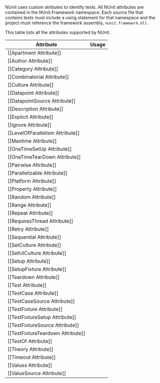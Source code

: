 NUnit uses custom atributes to identify tests. All NUnit attributes are contained in the NUnit.Framework namespace. Each source file that contains tests must include a using statement for that namespace and the project must reference the framework assembly, `nunit.framework.dll`.

This table lists all the attributes supported by NUnit. 

|   Attribute                       |    Usage    |
|-----------------------------------|-------------|
| [[Apartment Attribute]]           ||
| [[Author Attribute]]              ||
| [[Category Attribute]]            ||
| [[Combinatorial Attribute]]       ||
| [[Culture Attribute]]             ||
| [[Datapoint Attribute]]           ||
| [[DatapointSource Attribute]]     ||
| [[Description Attribute]]         ||
| [[Explicit Attribute]]            ||
| [[Ignore Attribute]]              ||
| [[LevelOfParallelism Attribute]]  ||
| [[Maxtime Attribute]]             ||
| [[OneTimeSetUp Attribute]]        ||
| [[OneTimeTearDown Attribute]]     ||
| [[Pairwise Attribute]]            ||
| [[Parallelizable Attribute]]      ||
| [[Platform Attribute]]            ||
| [[Property Attribute]]            ||
| [[Random Attribute]]              ||
| [[Range Attribute]]               ||
| [[Repeat Attribute]]              ||
| [[RequiresThread Attribute]]      ||
| [[Retry Attribute]]               ||
| [[Sequential Attribute]]          ||
| [[SetCulture Attribute]]          ||
| [[SetUICulture Attribute]]        ||
| [[Setup Attribute]]               ||
| [[SetupFixture Attribute]]        ||
| [[Teardown Attribute]]            ||
| [[Test Attribute]]                ||
| [[TestCase Attribute]]            ||
| [[TestCaseSource Attribute]]      ||
| [[TestFixture Attribute]]         ||
| [[TestFixtureSetup Attribute]]    ||
| [[TestFixtureSource Attribute]]   ||
| [[TestFixtureTeardown Attribute]] ||
| [[TestOf Attribute]]              ||
| [[Theory Attribute]]              ||
| [[Timeout Attribute]]             ||
| [[Values Attribute]]              ||
| [[ValueSource Attribute]]         ||
